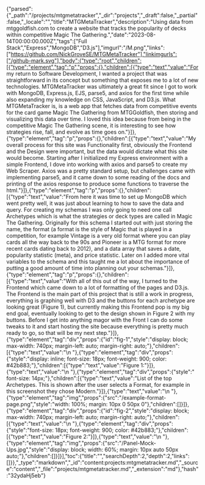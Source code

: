 {"parsed":{"_path":"/projects/mtgmetatracker","_dir":"projects","_draft":false,"_partial":false,"_locale":"","title":"MTGMetaTracker","description":"Using data from mtggoldfish.com to create a website that tracks the popularity of decks within competitive Magic The Gathering.","date":"2023-08-14T00:00:00.000Z","tags":["Full Stack","Express","MongoDB","D3.js"],"imgurl":"/M.png","links":["https://github.com/NickGroveSE/MTGMetaTracker"],"linkimgurls":["/github-mark.svg"],"body":{"type":"root","children":[{"type":"element","tag":"p","props":{},"children":[{"type":"text","value":"For my return to Software Development, I wanted a project that was straightforward in its concept but something that exposes me to a lot of new technologies. MTGMetaTracker was ultimately a great fit since I got to work with MongoDB, Express.js, EJS, parse5, and axios for the first time while also expanding my knowledge on CSS, JavaScript, and D3.js. What MTGMetaTracker is, is a web app that fetches data from competitive events for the card game Magic The Gathering from MTGGoldfish, then storing and visualizing this data over time. I loved this idea because from being in the competitive Magic The Gathering scene, it is interesting to see how strategies rise, fall, and evolve as time goes on."}]},{"type":"element","tag":"p","props":{},"children":[{"type":"text","value":"My overall process for this site was Functionality first, obviously the Frontend and the Design were important, but the data would dictate what this site would become. Starting after I initialized my Express environment with a simple Frontend, I dove into working with axios and parse5 to create my Web Scraper. Axios was a pretty standard setup, but challenges came with implementing parse5, and it came down to some reading of the docs and printing of the axios response to produce some functions to traverse the html."}]},{"type":"element","tag":"p","props":{},"children":[{"type":"text","value":"From here it was time to set up MongoDB which went pretty well, it was just about learning to how to save the data and query. For creating my schemas I was only going to need one call Archetypes which is what the strategies or deck types are called in Magic The Gathering. Originally for this schema I started out with just storing the name, the format (a format is the style of Magic that is played in a competition, for example Vintage is a very old format where you can play cards all the way back to the 90s and Pioneer is a MTG format for more recent cards dating back to 2012), and a data array that saves a date, popularity statistic (meta), and price statistic. Later on I added more vital variables to the schema and this taught me a lot about the importance of putting a good amount of time into planning out your schemas."}]},{"type":"element","tag":"p","props":{},"children":[{"type":"text","value":"With all of this out of the way, I turned to the Frontend which came down to a lot of formatting of the pages and D3.js. The Frontend is the main part of this project that is still a work in progress, everything is graphing well with D3 and the buttons for each archetype are looking great (Figure 1), but currently making this Frontend pop is my big end goal, eventually looking to get to the design shown in Figure 2 with my buttons. Before I get into anything magor with the Front I can do some tweaks to it and start hosting the site because everything is pretty much ready to go, so that will be my next step."}]},{"type":"element","tag":"div","props":{"id":"fig-1","style":"display: block; max-width: 740px; margin-left: auto; margin-right: auto;"},"children":[{"type":"text","value":"\n    "},{"type":"element","tag":"div","props":{"style":"display: inline; font-size: 18px; font-weight: 900; color: #42b883;"},"children":[{"type":"text","value":"Figure 1:"}]},{"type":"text","value":"\n    "},{"type":"element","tag":"div","props":{"style":" font-size: 14px;"},"children":[{"type":"text","value":"List of the top Archetypes. This is shown after the user selects a Format, for example in this screenshot they chose Modern."}]},{"type":"text","value":"\n    "},{"type":"element","tag":"img","props":{"src":"/example-format-page.png","style":"width: 100%; margin: 10px 0 50px 0"},"children":[]}]},{"type":"element","tag":"div","props":{"id":"fig-2","style":"display: block; max-width: 740px; margin-left: auto; margin-right: auto;"},"children":[{"type":"text","value":"\n    "},{"type":"element","tag":"div","props":{"style":"font-size: 18px; font-weight: 900; color: #42b883;"},"children":[{"type":"text","value":"Figure 2:"}]},{"type":"text","value":"\n    "},{"type":"element","tag":"img","props":{"src":"/Panel-Mock-Ups.jpg","style":"display: block; width: 60%; margin: 10px auto 50px auto;"},"children":[]}]}],"toc":{"title":"","searchDepth":2,"depth":2,"links":[]}},"_type":"markdown","_id":"content:projects:mtgmetatracker.md","_source":"content","_file":"projects/mtgmetatracker.md","_extension":"md"},"hash":"32ydaHj5eb"}
